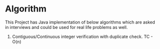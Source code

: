 # Algorithm
This Project has Java implementation of below algorithms which are asked in interviews and could be used for real life problems as well.

1. Contiguous/Continuous integer verification with duplicate check. TC - O(n)  
